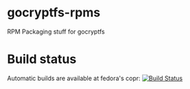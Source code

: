 # gocryptfs-rpms
RPM Packaging stuff for gocryptfs

# Build status
Automatic builds are available at fedora's copr: [![Build Status](https://copr.fedorainfracloud.org/coprs/pruiz/gocryptfs/package/gocryptfs/status_image/last_build.png)](https://copr.fedorainfracloud.org/coprs/pruiz/gocryptfs/package/gocryptfs/)

